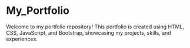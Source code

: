 # My_Portfolio
Welcome to my portfolio repository! This portfolio is created using HTML, CSS, JavaScript, and Bootstrap, showcasing my projects, skills, and experiences.
